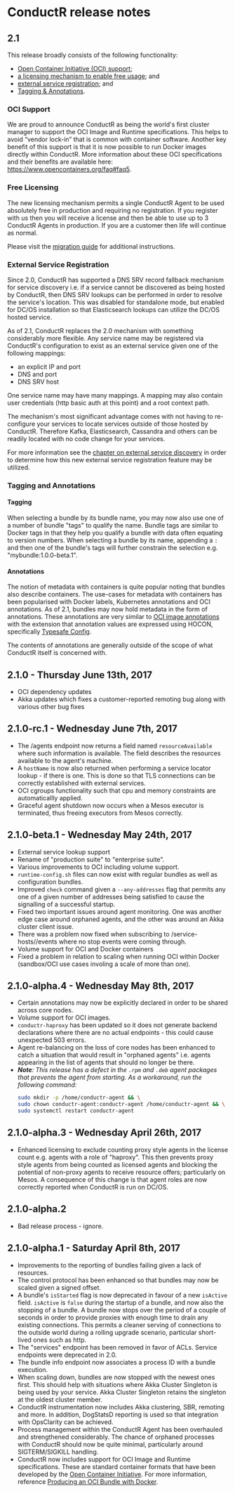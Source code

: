 # ConductR release notes

## 2.1

This release broadly consists of the following functionality:

* [Open Container Initiative (OCI) support](#OCI-Support);
* [a licensing mechanism to enable free usage](#Free-Licensing); and
* [external service registration](#External-Service-Registration); and
* [Tagging & Annotations](#Tagging-And-Annotations).

### OCI Support

We are proud to announce ConductR as being the world's first cluster manager to support the OCI Image and Runtime specifications. This helps to avoid “vendor lock-in” that is common with container software. Another key benefit of this support is that it is now possible to run Docker images directly within ConductR. More information about these OCI specifications and their benefits are available here: https://www.opencontainers.org/faq#faq5.

### Free Licensing

The new licensing mechanism permits a single ConductR Agent to be used absolutely free in production and requiring no registration. If you register with us then you will receive a license and then be able to use up to 3 ConductR Agents in production. If you are a customer then life will continue as normal.

Please visit the [migration guide](MigrationGuide#Production_Suite_Licensing) for additional instructions.

### External Service Registration

Since 2.0, ConductR has supported a DNS SRV record fallback mechanism for service discovery i.e. if a service cannot be discovered as being hosted by ConductR, then DNS SRV lookups can be performed in order to resolve the service's location. This was disabled for standalone mode, but enabled for DC/OS installation so that Elasticsearch lookups can utilize the DC/OS hosted service.

As of 2.1, ConductR replaces the 2.0 mechanism with something considerably more flexible. Any service name may be registered via ConductR's configuration to exist as an external service given one of the following mappings:

* an explicit IP and port
* DNS and port
* DNS SRV host 

One service name may have many mappings. A mapping may also contain user credentials (http basic auth at this point) and a root context path.

The mechanism's most significant advantage comes with not having to re-configure your services to locate services outside of those hosted by ConductR. Therefore Kafka, Elasticsearch, Cassandra and others can be readily located with no code change for your services.

For more information see the [chapter on external service discovery](ExternalServices) in order to determine how this new external service registration feature may be utilized.

### Tagging and Annotations

#### Tagging

When selecting a bundle by its bundle name, you may now also use one of a number of bundle "tags" to qualify the name. Bundle tags are similar to Docker tags in that they help you qualify a bundle with data often equating to version numbers. When selecting a bundle by its name, appending a `:` and then one of the bundle's tags will further constrain the selection e.g. "mybundle:1.0.0-beta.1".

#### Annotations

The notion of metadata with containers is quite popular noting that bundles also describe containers. The use-cases for metadata with containers has been popularised with Docker labels, Kubernetes annotations and OCI annotations. As of 2.1, bundles may now hold metadata in the form of annotations. These annotations are very similar to [OCI image annotations](https://github.com/opencontainers/image-spec/blob/master/annotations.md) with the extension that annotation values are expressed using HOCON, specifically [Typesafe Config](https://github.com/typesafehub/config). 

The contents of annotations are generally outside of the scope of what ConductR itself is concerned with.

## 2.1.0 - Thursday June 13th, 2017

* OCI dependency updates
* Akka updates which fixes a customer-reported remoting bug along with various other bug fixes

## 2.1.0-rc.1 - Wednesday June 7th, 2017

* The /agents endpoint now returns a field named `resourceAvailable` where such information is available. The field describes the resources available to the agent's machine.
* A `hostName` is now also returned when performing a service locator lookup - if there is one. This is done so that TLS connections can be correctly established with external services.
* OCI cgroups functionality such that cpu and memory constraints are automaticallly applied.
* Graceful agent shutdown now occurs when a Mesos executor is terminated, thus freeing executors from Mesos correctly.

## 2.1.0-beta.1 - Wednesday May 24th, 2017

* External service lookup support
* Rename of "production suite" to "enterprise suite".
* Various improvements to OCI including volume support.
* `runtime-config.sh` files can now exist with regular bundles as well as configuration bundles.
* Improved `check` command given a `--any-addresses` flag that permits any one of a given number of addresses being satisfied to cause the signalling of a successful startup.
* Fixed two important issues around agent monitoring. One was another edge case around orphaned agents, and the other was around an Akka cluster client issue.
* There was a problem now fixed when subscribing to /service-hosts/<bundle>/events where no stop events were coming through.
* Volume support for OCI and Docker containers
* Fixed a problem in relation to scaling when running OCI within Docker (sandbox/OCI use cases involing a scale of more than one).

## 2.1.0-alpha.4 - Wednesday May 8th, 2017

* Certain annotations may now be explicitly declared in order to be shared across core nodes.
* Volume support for OCI images.
* `conductr-haproxy` has been updated so it does not generate backend declarations where there are no actual endpoints - this could cause unexpected 503 errors.
* Agent re-balancing on the loss of core nodes has been enhanced to catch a situation that would result in "orphaned agents" i.e. agents appearing in the list of agents that should no longer be there.
* ***Note**: This release has a defect in the `.rpm` and `.deb` agent packages that prevents the agent from starting. As a workaround, run the following command:* 
    ```bash
    sudo mkdir -p /home/conductr-agent && \
    sudo chown conductr-agent:conductr-agent /home/conductr-agent && \
    sudo systemctl restart conductr-agent
    ```

## 2.1.0-alpha.3 - Wednesday April 26th, 2017

* Enhanced licensing to exclude counting proxy style agents in the license count e.g. agents with a role of "haproxy". This then prevents proxy style agents from being counted as licensed agents and blocking the potential of non-proxy agents to receive resource offers; particularly on Mesos. A consequence of this change is that agent roles are now correctly reported when ConductR is run on DC/OS.

## 2.1.0-alpha.2

* Bad release process - ignore.

## 2.1.0-alpha.1 - Saturday April 8th, 2017

* Improvements to the reporting of bundles failing given a lack of resources.
* The control protocol has been enhanced so that bundles may now be scaled given a signed offset.
* A bundle's `isStarted` flag is now deprecated in favour of a new `isActive` field. `isActive` is `false` during the startup of a bundle, and now also the stopping of a bundle. A bundle now stops over the period of a couple of seconds in order to provide proxies with enough time to drain any existing connections. This permits a cleaner serving of connections to the outside world during a rolling upgrade scenario, particular short-lived ones such as http.
* The "services" endpoint has been removed in favor of ACLs. Service endpoints were deprecated in 2.0.
* The bundle info endpoint now associates a process ID with a bundle execution.
* When scaling down, bundles are now stopped with the newest ones first. This should help with situations where Akka Cluster Singleton is being used by your service. Akka Cluster Singleton retains the singleton at the oldest cluster member.
* ConductR instrumentation now includes Akka clustering, SBR, remoting and more. In addition, DogStatsD reporting is used so that integration with OpsClarity can be achieved.
* Process management within the ConductR Agent has been overhauled and strengthened considerably. The chance of orphaned processes with ConductR should now be quite minimal, particularly around SIGTERM/SIGKILL handling.
* ConductR now includes support for OCI Image and Runtime specifications. These are standard container formats that have been developed by the [Open Container Initiative](https://www.opencontainers.org/). For more information, reference [Producing an OCI Bundle with Docker](CreatingBundles#producing-an-oci-bundle-with-docker).
